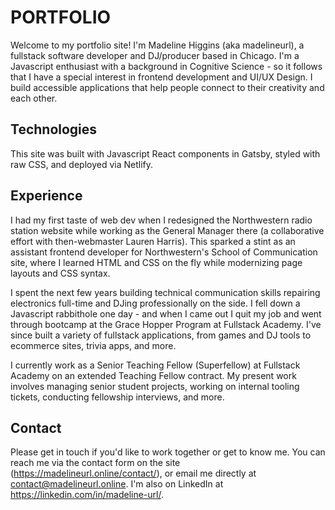 # PORTFOLIO
Welcome to my portfolio site! I'm Madeline Higgins (aka madelineurl), a fullstack software developer and DJ/producer based in Chicago. I'm a Javascript enthusiast with a background in Cognitive Science - so it follows that I have a special interest in frontend development and UI/UX Design. I build accessible applications that help people connect to their creativity and each other.

## Technologies
This site was built with Javascript React components in Gatsby, styled with raw CSS, and deployed via Netlify.

## Experience
I had my first taste of web dev when I redesigned the Northwestern radio station website while working as the General Manager there (a collaborative effort with then-webmaster Lauren Harris). This sparked a stint as an assistant frontend developer for Northwestern's School of Communication site, where I learned HTML and CSS on the fly while modernizing page layouts and CSS syntax.

I spent the next few years building technical communication skills repairing electronics full-time and DJing professionally on the side. I fell down a Javascript rabbithole one day - and when I came out I quit my job and went through bootcamp at the Grace Hopper Program at Fullstack Academy. I've since built a variety of fullstack applications, from games and DJ tools to ecommerce sites, trivia apps, and more.

I currently work as a Senior Teaching Fellow (Superfellow) at Fullstack Academy on an extended Teaching Fellow contract. My present work involves managing senior student projects, working on internal tooling tickets, conducting fellowship interviews, and more.

## Contact
Please get in touch if you'd like to work together or get to know me. You can reach me via the contact form on the site (https://madelineurl.online/contact/), or email me directly at contact@madelineurl.online. I'm also on LinkedIn at https://linkedin.com/in/madeline-url/.
